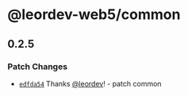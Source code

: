 # @leordev-web5/common

## 0.2.5

### Patch Changes

- [`edfda54`](https://github.com/leordev/web5-js-releases2/commit/edfda5430d65e9b77fd7e6f72baa662fe4c1eb92) Thanks [@leordev](https://github.com/leordev)! - patch common
